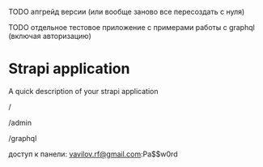 TODO апгрейд версии (или вообще заново все пересоздать с нуля)

TODO отдельное тестовое приложение с примерами работы с graphql (включая авторизацию)

# Strapi application

A quick description of your strapi application

/

/admin

/graphql

доступ к панели:
vavilov.rf@gmail.com:Pa$$w0rd
